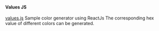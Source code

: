 #### Values JS

[values.js](https://github.com/noeldelgado/values.js)
Sample color generator using ReactJs
The corresponding hex value of different colors can be generated.
